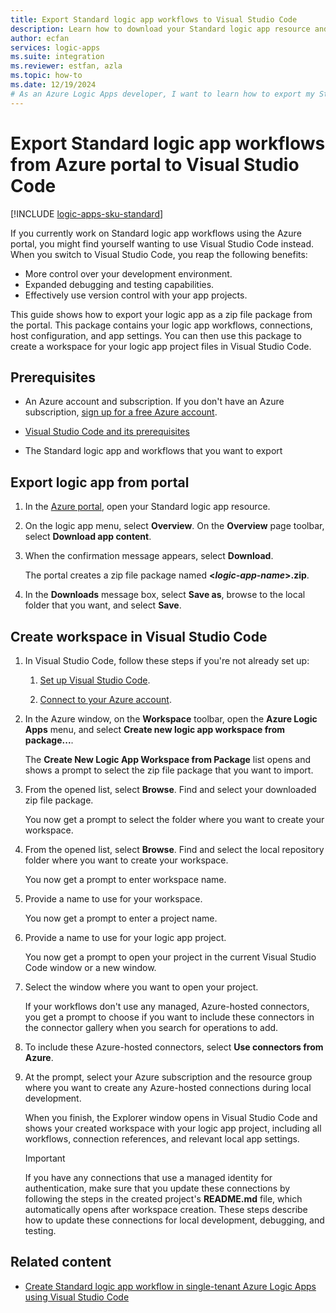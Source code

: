```yaml
---
title: Export Standard logic app workflows to Visual Studio Code
description: Learn how to download your Standard logic app resource and workflows from the Azure portal into Visual Studio Code.
author: ecfan
services: logic-apps
ms.suite: integration
ms.reviewer: estfan, azla
ms.topic: how-to
ms.date: 12/19/2024
# As an Azure Logic Apps developer, I want to learn how to export my Standard logic app and workflows from the Azure portal into Visual Studio Code.
---
```


# Export Standard logic app workflows from Azure portal to Visual Studio Code

[!INCLUDE [logic-apps-sku-standard](../../../includes/logic-apps-sku-standard.md)]

If you currently work on Standard logic app workflows using the Azure portal, you might find yourself wanting to use Visual Studio Code instead. When you switch to Visual Studio Code, you reap the following benefits:

- More control over your development environment.
- Expanded debugging and testing capabilities.
- Effectively use version control with your app projects.

This guide shows how to export your logic app as a zip file package from the portal. This package contains your logic app workflows, connections, host configuration, and app settings. You can then use this package to create a workspace for your logic app project files in Visual Studio Code.

## Prerequisites

* An Azure account and subscription. If you don't have an Azure subscription, [sign up for a free Azure account](https://azure.microsoft.com/free/?WT.mc_id=A261C142F).

* [Visual Studio Code and its prerequisites](/azure/logic-apps/create-single-tenant-workflows-visual-studio-code#prerequisites)

* The Standard logic app and workflows that you want to export

## Export logic app from portal

1. In the [Azure portal](https://portal.azure.com), open your Standard logic app resource.

1. On the logic app menu, select **Overview**. On the **Overview** page toolbar, select **Download app content**.

1. When the confirmation message appears, select **Download**.

   The portal creates a zip file package named **<*logic-app-name*>.zip**.

1. In the **Downloads** message box, select **Save as**, browse to the local folder that you want, and select **Save**.

## Create workspace in Visual Studio Code

1. In Visual Studio Code, follow these steps if you're not already set up:

   1. [Set up Visual Studio Code](/azure/logic-apps/create-single-tenant-workflows-visual-studio-code#set-up-visual-studio-code).

   1. [Connect to your Azure account](/azure/logic-apps/create-single-tenant-workflows-visual-studio-code#connect-to-your-azure-account).

1. In the Azure window, on the **Workspace** toolbar, open the **Azure Logic Apps** menu, and select **Create new logic app workspace from package...**.

   The **Create New Logic App Workspace from Package** list opens and shows a prompt to select the zip file package that you want to import.

1. From the opened list, select **Browse**. Find and select your downloaded zip file package.

   You now get a prompt to select the folder where you want to create your workspace.

1. From the opened list, select **Browse**. Find and select the local repository folder where you want to create your workspace.

   You now get a prompt to enter workspace name.

1. Provide a name to use for your workspace.

   You now get a prompt to enter a project name.

1. Provide a name to use for your logic app project.

   You now get a prompt to open your project in the current Visual Studio Code window or a new window.

1. Select the window where you want to open your project.

   If your workflows don't use any managed, Azure-hosted connectors, you get a prompt to choose if you want to include these connectors in the connector gallery when you search for operations to add.

1. To include these Azure-hosted connectors, select **Use connectors from Azure**.

1. At the prompt, select your Azure subscription and the resource group where you want to create any Azure-hosted connections during local development.

   When you finish, the Explorer window opens in Visual Studio Code and shows your created workspace with your logic app project, including all workflows, connection references, and relevant local app settings.

   > [!IMPORTANT]
   >
   > If you have any connections that use a managed identity for authentication, make sure 
   > that you update these connections by following the steps in the created project's 
   > **README.md** file, which automatically opens after workspace creation. These steps 
   > describe how to update these connections for local development, debugging, and testing.

## Related content

- [Create Standard logic app workflow in single-tenant Azure Logic Apps using Visual Studio Code](/azure/logic-apps/create-single-tenant-workflows-visual-studio-code)
